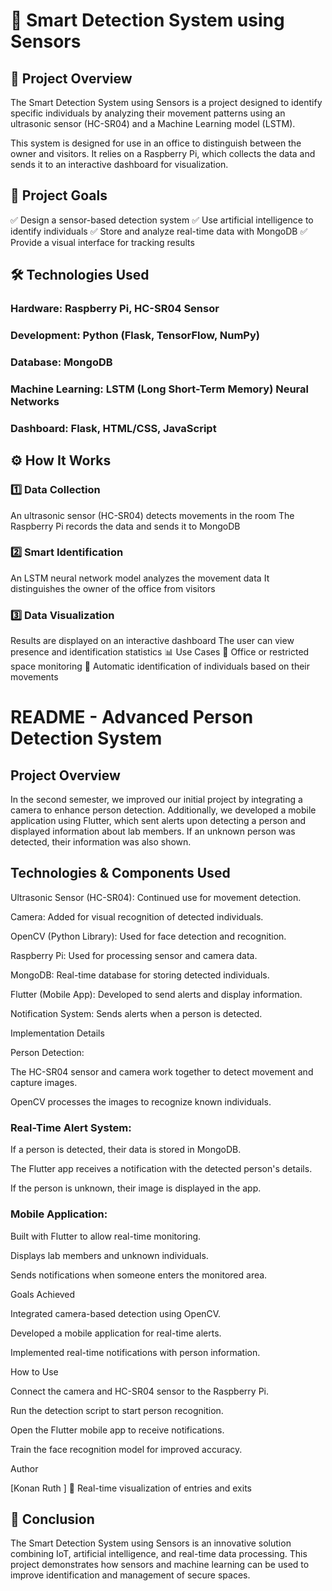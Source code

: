 # 🚀 Smart Detection System using Sensors
## 📌 Project Overview
The Smart Detection System using Sensors is a project designed to identify specific individuals by analyzing 
their movement patterns using an ultrasonic sensor (HC-SR04) and a Machine Learning model (LSTM).

This system is designed for use in an office to distinguish between the owner and visitors. It relies on a Raspberry 
Pi, which collects the data and sends it to an interactive dashboard for visualization.

## 🎯 Project Goals
✅ Design a sensor-based detection system
✅ Use artificial intelligence to identify individuals
✅ Store and analyze real-time data with MongoDB
✅ Provide a visual interface for tracking results

## 🛠️ Technologies Used
### Hardware: Raspberry Pi, HC-SR04 Sensor
### Development: Python (Flask, TensorFlow, NumPy)
### Database: MongoDB
### Machine Learning: LSTM (Long Short-Term Memory) Neural Networks
### Dashboard: Flask, HTML/CSS, JavaScript

## ⚙️ How It Works
### 1️⃣ Data Collection

An ultrasonic sensor (HC-SR04) detects movements in the room
The Raspberry Pi records the data and sends it to MongoDB
### 2️⃣ Smart Identification

An LSTM neural network model analyzes the movement data
It distinguishes the owner of the office from visitors
### 3️⃣ Data Visualization

Results are displayed on an interactive dashboard
The user can view presence and identification statistics
📊 Use Cases
🔹 Office or restricted space monitoring
🔹 Automatic identification of individuals based on their movements



# README - Advanced Person Detection System

## Project Overview

In the second semester, we improved our initial project by integrating a camera to enhance person detection. Additionally, we developed a mobile application using Flutter, which sent alerts upon detecting a person and displayed information about lab members. If an unknown person was detected, their information was also shown.

## Technologies & Components Used

Ultrasonic Sensor (HC-SR04): Continued use for movement detection.

Camera: Added for visual recognition of detected individuals.

OpenCV (Python Library): Used for face detection and recognition.

Raspberry Pi: Used for processing sensor and camera data.

MongoDB: Real-time database for storing detected individuals.

Flutter (Mobile App): Developed to send alerts and display information.

Notification System: Sends alerts when a person is detected.

Implementation Details

Person Detection:

The HC-SR04 sensor and camera work together to detect movement and capture images.

OpenCV processes the images to recognize known individuals.

### Real-Time Alert System:

If a person is detected, their data is stored in MongoDB.

The Flutter app receives a notification with the detected person's details.

If the person is unknown, their image is displayed in the app.

### Mobile Application:

Built with Flutter to allow real-time monitoring.

Displays lab members and unknown individuals.

Sends notifications when someone enters the monitored area.

Goals Achieved

Integrated camera-based detection using OpenCV.

Developed a mobile application for real-time alerts.

Implemented real-time notifications with person information.


How to Use

Connect the camera and HC-SR04 sensor to the Raspberry Pi.

Run the detection script to start person recognition.

Open the Flutter mobile app to receive notifications.

Train the face recognition model for improved accuracy.



Author

[Konan Ruth ]
🔹 Real-time visualization of entries and exits

## 🚀 Conclusion
The Smart Detection System using Sensors is an innovative solution combining IoT, artificial intelligence, and real-time data processing.
This project demonstrates how sensors and machine learning can be used to improve identification and management of secure spaces.
